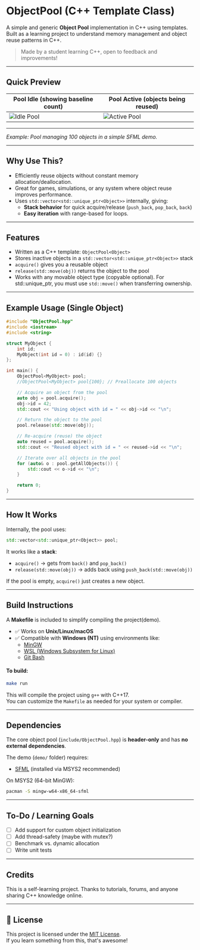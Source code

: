 # ObjectPool (C++ Template Class)

A simple and generic **Object Pool** implementation in C++ using templates.  
Built as a learning project to understand memory management and object reuse patterns in C++.

> Made by a student learning C++, open to feedback and improvements!

---

## Quick Preview

| Pool Idle (showing baseline count)         | Pool Active (objects being reused)     |
|--------------------------------------------|----------------------------------------|
| ![Idle Pool](demo/screenshots/idle_pool.png)| ![Active Pool](demo/screenshots/active_pool.gif)|

---
*Example: Pool managing 100 objects in a simple SFML demo.*

---

## Why Use This?

- Efficiently reuse objects without constant memory allocation/deallocation.
- Great for games, simulations, or any system where object reuse improves performance.
- Uses `std::vector<std::unique_ptr<Object>>` internally, giving:
  - **Stack behavior** for quick acquire/release (`push_back`, `pop_back`, `back`)
  - **Easy iteration** with range-based for loops.

---

## Features

- Written as a C++ template: `ObjectPool<Object>`
- Stores inactive objects in a `std::vector<std::unique_ptr<Object>>` stack
- `acquire()` gives you a reusable object
- `release(std::move(obj))` returns the object to the pool
- Works with any movable object type (copyable optional). For std::unique_ptr<T>, you must use `std::move()` when transferring ownership.

---

## Example Usage (Single Object)

```cpp
#include "ObjectPool.hpp"
#include <iostream>
#include <string>

struct MyObject {
    int id;
    MyObject(int id = 0) : id(id) {}
};

int main() {
    ObjectPool<MyObject> pool;
    //ObjectPool<MyObject> pool{100}; // Preallocate 100 objects

    // Acquire an object from the pool
    auto obj = pool.acquire();
    obj->id = 42;
    std::cout << "Using object with id = " << obj->id << "\n";

    // Return the object to the pool
    pool.release(std::move(obj));

    // Re-acquire (reuse) the object
    auto reused = pool.acquire();
    std::cout << "Reused object with id = " << reused->id << "\n";

    // Iterate over all objects in the pool
    for (auto& o : pool.getAllObjects()) {
        std::cout << o->id << "\n";
    }

    return 0;
}
```
---

## How It Works

Internally, the pool uses:

```cpp
std::vector<std::unique_ptr<Object>> pool;
```

It works like a **stack**:

- `acquire()` → gets from `back()` and `pop_back()`
- `release(std::move(obj))` → adds back using `push_back(std::move(obj))`

If the pool is empty, `acquire()` just creates a new object.

---

## Build Instructions

A **Makefile** is included to simplify compiling the project(demo).

- ✅ Works on **Unix/Linux/macOS**
- ✅ Compatible with **Windows (NT)** using environments like:
  - [MinGW](https://www.mingw-w64.org/)
  - [WSL (Windows Subsystem for Linux)](https://learn.microsoft.com/en-us/windows/wsl/)
  - [Git Bash](https://gitforwindows.org/)

#### To build:

```bash
make run
```

This will compile the project using `g++` with C++17.  
You can customize the `Makefile` as needed for your system or compiler.

---

## Dependencies

The core object pool (`include/ObjectPool.hpp`) is **header-only** and has **no external dependencies**.

The demo (`demo/` folder) requires:  
- [SFML](https://www.sfml-dev.org/) (installed via MSYS2 recommended)

On MSYS2 (64-bit MinGW):

```bash
pacman -S mingw-w64-x86_64-sfml
```

---

## To-Do / Learning Goals

- [ ] Add support for custom object initialization
- [ ] Add thread-safety (maybe with mutex?)
- [ ] Benchmark vs. dynamic allocation
- [ ] Write unit tests

---

## Credits

This is a self-learning project. Thanks to tutorials, forums, and anyone sharing C++ knowledge online.

---

## 📜 License

This project is licensed under the [MIT License](LICENSE).  
If you learn something from this, that's awesome!